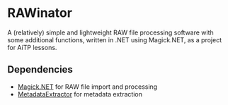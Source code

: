 # RAWinator
A (relatively) simple and lightweight RAW file processing software with some additional functions, written in .NET using Magick.NET, as a project for AiTP lessons.

## Dependencies
- [Magick.NET](https://github.com/dlemstra/Magick.NET) for RAW file import and processing
- [MetadataExtractor](https://github.com/drewnoakes/metadata-extractor-dotnet) for metadata extraction